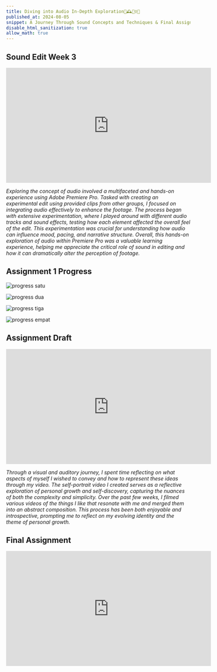 ```yaml
---
title: Diving into Audio In-Depth Exploration🎥🕰️🏃‍♀️🚀 
published_at: 2024-08-05
snippet: A Journey Through Sound Concepts and Techniques & Final Assignment!
disable_html_sanitization: true
allow_math: true
---
```


## Sound Edit Week 3
<iframe width="560" height="315" src="https://www.youtube.com/embed/rczsJ46S-iQ?si=jPJlISM4YZS7-SII" title="YouTube video player" frameborder="0" allow="accelerometer; autoplay; clipboard-write; encrypted-media; gyroscope; picture-in-picture; web-share" referrerpolicy="strict-origin-when-cross-origin" allowfullscreen></iframe>

*Exploring the concept of audio involved a multifaceted and hands-on experience using Adobe Premiere Pro. Tasked with creating an experimental edit using provided clips from other groups, I focused on integrating audio effectively to enhance the footage. The process began with extensive experimentation, where I played around with different audio tracks and sound effects, testing how each element affected the overall feel of the edit. This experimentation was crucial for understanding how audio can influence mood, pacing, and narrative structure. Overall, this hands-on exploration of audio within Premiere Pro was a valuable learning experience, helping me appreciate the critical role of sound in editing and how it can dramatically alter the perception of footage.*

## Assignment 1 Progress
![progress satu](progress.jpeg)

![progress dua](lagi.jpeg)

![progress tiga](again.jpeg)

![progress empat](last.jpeg)

## Assignment Draft
<iframe width="560" height="315" src="https://www.youtube.com/embed/XRTmjJEnKJo?si=PqB3X1FFDUTVRFTz" title="YouTube video player" frameborder="0" allow="accelerometer; autoplay; clipboard-write; encrypted-media; gyroscope; picture-in-picture; web-share" referrerpolicy="strict-origin-when-cross-origin" allowfullscreen></iframe>

*Through a visual and auditory journey, I spent time reflecting on what aspects of myself I wished to convey and how to represent these ideas through my video. The self-portrait video I created serves as a reflective exploration of personal growth and self-discovery, capturing the nuances of both the complexity and simplicity. Over the past few weeks, I filmed various videos of the things I like that resonate with me and merged them into an abstract composition. This process has been both enjoyable and introspective, prompting me to reflect on my evolving identity and the theme of personal growth.*

## Final Assignment
<iframe width="560" height="315" src="https://www.youtube.com/embed/-atiziizm2s?si=9FoGzLNv54DfZueP" title="YouTube video player" frameborder="0" allow="accelerometer; autoplay; clipboard-write; encrypted-media; gyroscope; picture-in-picture; web-share" referrerpolicy="strict-origin-when-cross-origin" allowfullscreen></iframe>